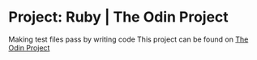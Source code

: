 # Project: Ruby | The Odin Project
Making test files pass by writing code
This project can be found on [The Odin Project](http://www.theodinproject.com/web-development-101/ruby)
